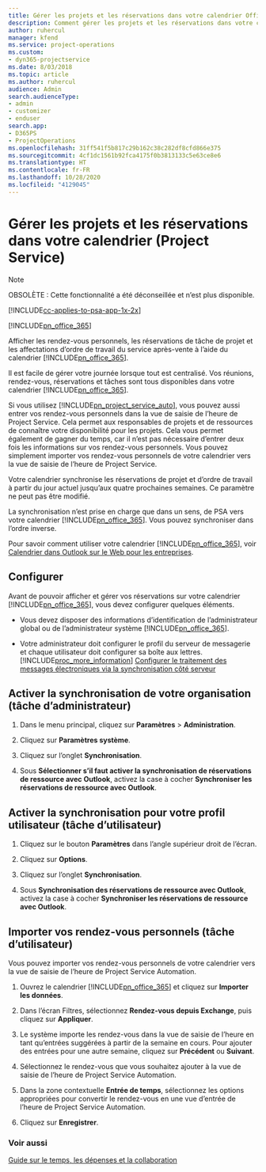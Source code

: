 ```yaml
---
title: Gérer les projets et les réservations dans votre calendrier Office 365
description: Comment gérer les projets et les réservations dans votre calendrier Office 365
author: ruhercul
manager: kfend
ms.service: project-operations
ms.custom:
- dyn365-projectservice
ms.date: 8/03/2018
ms.topic: article
ms.author: ruhercul
audience: Admin
search.audienceType:
- admin
- customizer
- enduser
search.app:
- D365PS
- ProjectOperations
ms.openlocfilehash: 31ff541f5b817c29b162c38c282df8cfd866e375
ms.sourcegitcommit: 4cf1dc1561b92fca4175f0b3813133c5e63ce8e6
ms.translationtype: HT
ms.contentlocale: fr-FR
ms.lasthandoff: 10/28/2020
ms.locfileid: "4129045"
---
```

# <a name="manage-projects-and-bookings-in-your-calendar-project-service"></a>Gérer les projets et les réservations dans votre calendrier (Project Service)

> [!Note]
> OBSOLÈTE : Cette fonctionnalité a été déconseillée et n’est plus disponible.

[!INCLUDE[cc-applies-to-psa-app-1x-2x](../includes/cc-applies-to-psa-app-1x-2x.md)]

[!INCLUDE[pn_office_365](../includes/pn-office-365.md)] 

Afficher les rendez-vous personnels, les réservations de tâche de projet et les affectations d’ordre de travail du service après-vente à l’aide du calendrier [!INCLUDE[pn_office_365](../includes/pn-office-365.md)].  
  
 Il est facile de gérer votre journée lorsque tout est centralisé. Vos réunions, rendez-vous, réservations et tâches sont tous disponibles dans votre calendrier [!INCLUDE[pn_office_365](../includes/pn-office-365.md)].  
  
 Si vous utilisez [!INCLUDE[pn_project_service_auto](../includes/pn-project-service-auto.md)], vous pouvez aussi entrer vos rendez-vous personnels dans la vue de saisie de l’heure de Project Service. Cela permet aux responsables de projets et de ressources de connaître votre disponibilité pour les projets. Cela vous permet également de gagner du temps, car il n’est pas nécessaire d’entrer deux fois les informations sur vos rendez-vous personnels. Vous pouvez simplement importer vos rendez-vous personnels de votre calendrier vers la vue de saisie de l’heure de Project Service.  
  
 Votre calendrier synchronise les réservations de projet et d’ordre de travail à partir du jour actuel jusqu’aux quatre prochaines semaines. Ce paramètre ne peut pas être modifié.  
  
 La synchronisation n’est prise en charge que dans un sens, de PSA vers votre calendrier [!INCLUDE[pn_office_365](../includes/pn-office-365.md)]. Vous pouvez synchroniser dans l’ordre inverse. 
  
 Pour savoir comment utiliser votre calendrier [!INCLUDE[pn_office_365](../includes/pn-office-365.md)], voir [Calendrier dans Outlook sur le Web pour les entreprises](https://support.office.com/article/Calendar-in-Outlook-on-the-web-for-business-5219c457-d1fe-4c2f-9032-1a816b88e936).  
  
## <a name="setup"></a>Configurer  
 Avant de pouvoir afficher et gérer vos réservations sur votre calendrier [!INCLUDE[pn_office_365](../includes/pn-office-365.md)], vous devez configurer quelques éléments.  
  
- Vous devez disposer des informations d’identification de l’administrateur global ou de l’administrateur système [!INCLUDE[pn_office_365](../includes/pn-office-365.md)].  
  
- Votre administrateur doit configurer le profil du serveur de messagerie et chaque utilisateur doit configurer sa boîte aux lettres. [!INCLUDE[proc_more_information](../includes/proc-more-information.md)] [Configurer le traitement des messages électroniques via la synchronisation côté serveur](https://docs.microsoft.com/dynamics365/customerengagement/on-premises/admin/set-up-server-side-synchronization-of-email-appointments-contacts-and-tasks)  
  
## <a name="turn-on-synchronization-for-your-organization-admin-task"></a>Activer la synchronisation de votre organisation (tâche d’administrateur)  
  
1.  Dans le menu principal, cliquez sur **Paramètres** > **Administration**.  
  
2.  Cliquez sur **Paramètres système**.  
  
3.  Cliquez sur l’onglet **Synchronisation**.  
  
4.  Sous **Sélectionner s’il faut activer la synchronisation de réservations de ressource avec Outlook**, activez la case à cocher **Synchroniser les réservations de ressource avec Outlook**.  
  
## <a name="turn-on-synchronization-for-your-user-profile-user-task"></a>Activer la synchronisation pour votre profil utilisateur (tâche d’utilisateur)  
  
1.  Cliquez sur le bouton **Paramètres** dans l’angle supérieur droit de l’écran.  
  
2.  Cliquez sur **Options**.  
  
3.  Cliquez sur l’onglet **Synchronisation**.  
  
4.  Sous **Synchronisation des réservations de ressource avec Outlook**, activez la case à cocher **Synchroniser les réservations de ressource avec Outlook**.  
  
## <a name="import-your-personal-appointments-user-task"></a>Importer vos rendez-vous personnels (tâche d’utilisateur)  
 Vous pouvez importer vos rendez-vous personnels de votre calendrier vers la vue de saisie de l’heure de Project Service Automation.  
  
1. Ouvrez le calendrier [!INCLUDE[pn_office_365](../includes/pn-office-365.md)] et cliquez sur **Importer les données**.  
  
2. Dans l’écran Filtres, sélectionnez **Rendez-vous depuis Exchange**, puis cliquez sur **Appliquer**.  
  
3. Le système importe les rendez-vous dans la vue de saisie de l’heure en tant qu’entrées suggérées à partir de la semaine en cours. Pour ajouter des entrées pour une autre semaine, cliquez sur **Précédent** ou **Suivant**.  
  
4. Sélectionnez le rendez-vous que vous souhaitez ajouter à la vue de saisie de l’heure de Project Service Automation.  
  
5. Dans la zone contextuelle **Entrée de temps**, sélectionnez les options appropriées pour convertir le rendez-vous en une vue d’entrée de l’heure de Project Service Automation.  
  
6. Cliquez sur **Enregistrer**.  
  
### <a name="see-also"></a>Voir aussi  
 [Guide sur le temps, les dépenses et la collaboration](../psa/time-expense-collaboration-guide.md)
